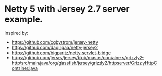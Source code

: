 Netty 5 with Jersey 2.7 server example.
===========================

Inspired by:
- https://github.com/cgbystrom/jersey-netty
- https://github.com/dagingaa/netty-jersey2
- https://github.com/bigpuritz/netty-servlet-bridge
- https://github.com/jersey/jersey/blob/master/containers/grizzly2-http/src/main/java/org/glassfish/jersey/grizzly2/httpserver/GrizzlyHttpContainer.java
